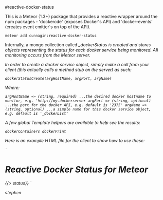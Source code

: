 #reactive-docker-status

This is a Meteor (1.3+) package that provides a reactive wrapper around the npm packages - 'dockerode' (exposes Docker's API) and 'docker-events' (creates event emitter's on top of the API).

`meteor add cunnagin:reactive-docker-status`

Internally, a mongo collection called <i>_dockerStatus<i> is created and stores objects representing the status for each docker service being monitored. All monitoring occurs from the Meteor server.

In order to create a docker service object, simply make a call from your client (this actually calls a method stub on the server) as such:

`dockerStatusCreate(argHostName, argPort, argName)`

Where:

`argHostName => (string, required) ...the desired docker hostname to monitor, e.g. 'http://my.dockerserver
argPort => (string, optional) ...the port for the docker API, e.g. default is '2375'
argName => (string, optional) ...a simple name for this docker service object, e.g. default is '_dockerList'`

A few global Template helpers are available to help see the results:

`dockerContainers
dockerPrint`

Here is an example HTML file for the client to show how to use these:

`<!--	package: npm
 		end: client
		name: reactive-docker-status
		author: stephen cunnagin
		info: provides a reactive status for docker to a meteor application
-->

<head>
  <title>docker-api</title>
</head>

<body>
  <h1>Reactive Docker Status for Meteor</h1>
  {{> status}}
</body>

<template name='status'>
  <h2>Docker Containers</h2>
  {{#each container in dockerContainers}}
    <h3>Container #{{@index}}</h3>
    <h4>{{dockerPrint container}}</h4>
  {{/each}}
</template>`

stephen




